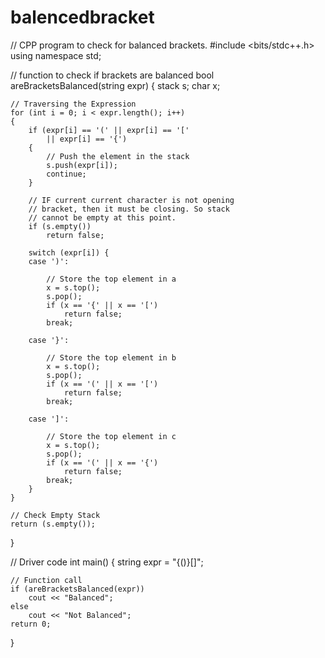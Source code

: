 # balencedbracket
// CPP program to check for balanced brackets.
#include <bits/stdc++.h>
using namespace std;
 
// function to check if brackets are balanced
bool areBracketsBalanced(string expr)
{ 
    stack<char> s;
    char x;
 
    // Traversing the Expression
    for (int i = 0; i < expr.length(); i++)
    {
        if (expr[i] == '(' || expr[i] == '['
            || expr[i] == '{')
        {
            // Push the element in the stack
            s.push(expr[i]);
            continue;
        }
 
        // IF current current character is not opening
        // bracket, then it must be closing. So stack
        // cannot be empty at this point.
        if (s.empty())
            return false;
 
        switch (expr[i]) {
        case ')':
             
            // Store the top element in a
            x = s.top();
            s.pop();
            if (x == '{' || x == '[')
                return false;
            break;
 
        case '}':
 
            // Store the top element in b
            x = s.top();
            s.pop();
            if (x == '(' || x == '[')
                return false;
            break;
 
        case ']':
 
            // Store the top element in c
            x = s.top();
            s.pop();
            if (x == '(' || x == '{')
                return false;
            break;
        }
    }
 
    // Check Empty Stack
    return (s.empty());
}
 
// Driver code
int main()
{
    string expr = "{()}[]";
 
    // Function call
    if (areBracketsBalanced(expr))
        cout << "Balanced";
    else
        cout << "Not Balanced";
    return 0;
}
